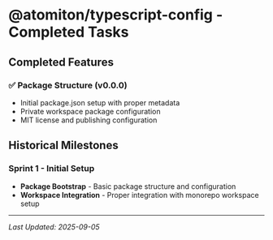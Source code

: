 # @atomiton/typescript-config - Completed Tasks

## Completed Features

### ✅ Package Structure (v0.0.0)

- Initial package.json setup with proper metadata
- Private workspace package configuration
- MIT license and publishing configuration

## Historical Milestones

### Sprint 1 - Initial Setup

- **Package Bootstrap** - Basic package structure and configuration
- **Workspace Integration** - Proper integration with monorepo workspace setup

---

_Last Updated: 2025-09-05_
